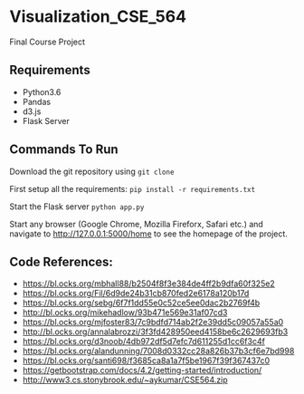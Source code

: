 # Visualization_CSE_564
Final Course Project

## Requirements
- Python3.6
- Pandas
- d3.js
- Flask Server

## Commands To Run
Download the git repository using
`git clone`

First setup all the requirements:
`pip install -r requirements.txt`

Start the Flask server
`python app.py`

Start any browser (Google Chrome, Mozilla Fireforx, Safari etc.) and navigate to http://127.0.0.1:5000/home to see the homepage of the project.

## Code References:
- https://bl.ocks.org/mbhall88/b2504f8f3e384de4ff2b9dfa60f325e2
- https://bl.ocks.org/Fil/6d9de24b31cb870fed2e6178a120b17d
- https://bl.ocks.org/sebg/6f7f1dd55e0c52ce5ee0dac2b2769f4b
- http://bl.ocks.org/mikehadlow/93b471e569e31af07cd3
- https://bl.ocks.org/mjfoster83/7c9bdfd714ab2f2e39dd5c09057a55a0
- http://bl.ocks.org/annalabrozzi/3f3fd428950eed4158be6c2629693fb3
- https://bl.ocks.org/d3noob/4db972df5d7efc7d611255d1cc6f3c4f
- https://bl.ocks.org/alandunning/7008d0332cc28a826b37b3cf6e7bd998
- https://bl.ocks.org/santi698/f3685ca8a1a7f5be1967f39f367437c0
- https://getbootstrap.com/docs/4.2/getting-started/introduction/
- http://www3.cs.stonybrook.edu/~aykumar/CSE564.zip
